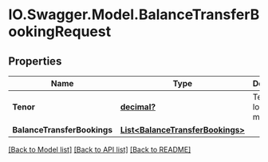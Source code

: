 # IO.Swagger.Model.BalanceTransferBookingRequest
## Properties

Name | Type | Description | Notes
------------ | ------------- | ------------- | -------------
**Tenor** | [**decimal?**](BigDecimal.md) | Tenure of loan in months. | 
**BalanceTransferBookings** | [**List&lt;BalanceTransferBookings&gt;**](BalanceTransferBookings.md) |  | 

[[Back to Model list]](../README.md#documentation-for-models) [[Back to API list]](../README.md#documentation-for-api-endpoints) [[Back to README]](../README.md)

